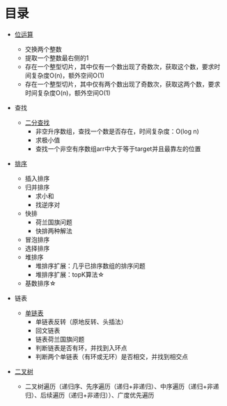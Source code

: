 
# 目录

- [位运算](https://github.com/SecurityNeo/hello-algorithm/blob/master/bitOperation.go)
  - 交换两个整数
  - 提取一个整数最右侧的1
  - 存在一个整型切片，其中仅有一个数出现了奇数次，获取这个数，要求时间复杂度O(n)，额外空间O(1)
  - 存在一个整型切片，其中仅有两个数出现了奇数次，获取这两个数，要求时间复杂度O(n)，额外空间O(1)

- 查找
  - [二分查找](https://github.com/SecurityNeo/hello-algorithm/blob/master/binarySearch.go)
    - 非空升序数组，查找一个数是否存在，时间复杂度：O(log n)
    - 求极小值
    - 查找一个非空有序数组arr中大于等于target并且最靠左的位置

- [排序](https://github.com/SecurityNeo/hello-algorithm/blob/master/sort.go)
  - 插入排序
  - 归并排序
    - 求小和
    - 找逆序对
  - 快排
    - 荷兰国旗问题
    - 快排两种解法
  - 冒泡排序
  - 选择排序
  - 堆排序
    - 堆排序扩展：几乎已排序数组的排序问题
    - 堆排序扩展：topK算法☆
  - 基数排序☆

- 链表
  - [单链表](https://github.com/SecurityNeo/hello-algorithm/blob/master/link.go)
    - 单链表反转（原地反转、头插法）
    - 回文链表
    - 链表荷兰国旗问题
    - 判断链表是否有环，并找到入环点
    - 判断两个单链表（有环或无环）是否相交，并找到相交点
- [二叉树](https://github.com/SecurityNeo/hello-algorithm/blob/master/binaryTree.go)
  - 二叉树遍历（递归序、先序遍历（递归+非递归）、中序遍历（递归+非递归）、后续遍历（递归+非递归））、广度优先遍历